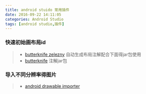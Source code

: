 ```yaml
---
title: android stuido 常用插件
date: 2016-09-22 14:11:05
categories: Android Studio
tags: [android studio,插件]
---
```

### 快速初始画布局id
>* [butterknife zelezny](https://github.com/avast/android-butterknife-zelezny) 自动生成布局注解配合下面得jar包使用
>* [butterknife](https://github.com/JakeWharton/butterknife) 注解jar包

### 导入不同分辨率得图片
>* [android drawable importer](https://github.com/winterDroid/android-drawable-importer-intellij-plugin)